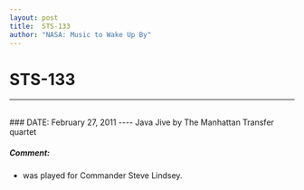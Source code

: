 ```yaml
---
layout: post
title:  STS-133
author: "NASA: Music to Wake Up By"
---
```


# STS-133
----
<br/>
### DATE: February 27, 2011
----
Java Jive by The Manhattan Transfer quartet

##### Comment:
* was played for Commander Steve Lindsey.
